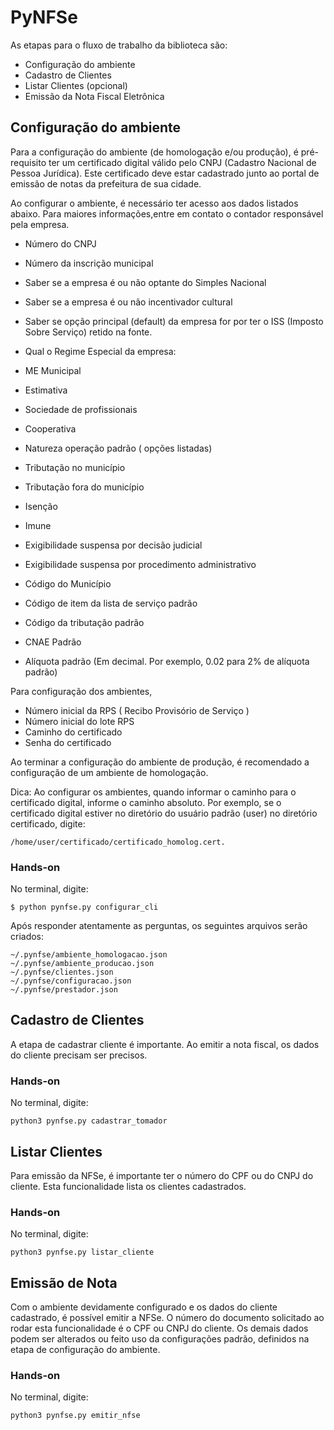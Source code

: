 # PyNFSe

As etapas para o fluxo de trabalho da biblioteca são:

* Configuração do ambiente
* Cadastro de Clientes
* Listar Clientes (opcional)
* Emissão da Nota Fiscal Eletrônica


## Configuração do ambiente

Para a configuração do ambiente (de homologação e/ou produção), é pré-requisito ter um certificado digital válido pelo CNPJ (Cadastro Nacional de Pessoa Jurídica). Este certificado  deve estar cadastrado junto ao portal de emissão de notas da prefeitura de sua cidade.


Ao configurar o ambiente, é necessário ter acesso aos dados listados abaixo.
Para maiores informações,entre em contato o contador responsável pela empresa.


* Número do CNPJ
* Número da inscrição municipal
* Saber se a empresa é ou não optante do Simples Nacional
* Saber se a empresa é ou não incentivador cultural
* Saber se opção principal (default) da empresa for por ter o ISS (Imposto Sobre Serviço) retido na fonte.
* Qual o Regime Especial da empresa:
 * ME Municipal
 * Estimativa
 * Sociedade de profissionais
 * Cooperativa


* Natureza operação padrão ( opções listadas)
 * Tributação no município
 * Tributação fora do município
 * Isenção
 * Imune
 * Exigibilidade suspensa por decisão judicial
 * Exigibilidade suspensa por procedimento administrativo


* Código do Município
* Código de item da lista de serviço padrão
* Código da tributação padrão
* CNAE Padrão
* Alíquota padrão (Em decimal. Por exemplo, 0.02 para 2% de alíquota padrão)

Para configuração dos ambientes,

* Número inicial da RPS ( Recibo Provisório de Serviço )
* Número inicial do lote RPS
* Caminho do certificado
* Senha do certificado

Ao terminar a configuração do ambiente de produção, é recomendado a configuração de um ambiente de homologação.

Dica: Ao configurar os ambientes, quando  informar o caminho para o certificado digital, informe o caminho absoluto.
Por exemplo, se o certificado digital estiver no diretório do usuário padrão (user) no diretório certificado, digite:
```console
/home/user/certificado/certificado_homolog.cert.
```

### Hands-on

No terminal, digite:
```console
$ python pynfse.py configurar_cli
```
Após responder atentamente as perguntas, os seguintes arquivos serão criados:

```console
~/.pynfse/ambiente_homologacao.json
~/.pynfse/ambiente_producao.json
~/.pynfse/clientes.json
~/.pynfse/configuracao.json
~/.pynfse/prestador.json
```

## Cadastro de Clientes

A etapa de cadastrar cliente é importante. Ao emitir a nota fiscal, os dados do cliente precisam ser precisos.

### Hands-on

No terminal, digite:
```console
python3 pynfse.py cadastrar_tomador
```
## Listar Clientes

Para emissão da NFSe, é importante ter o número do CPF ou do CNPJ do cliente. Esta funcionalidade lista os clientes cadastrados.

### Hands-on

No terminal, digite:
```console
python3 pynfse.py listar_cliente
```


## Emissão de Nota

Com o ambiente devidamente configurado e os dados do cliente cadastrado, é possível emitir a NFSe. O número do documento solicitado ao rodar esta funcionalidade é o CPF ou CNPJ do cliente. Os demais dados podem ser alterados ou feito uso da configurações padrão, definidos na etapa de configuração do ambiente.

### Hands-on

No terminal, digite:
```console
python3 pynfse.py emitir_nfse
```
